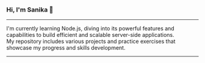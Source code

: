 <h3>Hi, I'm Sanika 👋</h3>
<hr>
I'm currently learning Node.js, diving into its powerful features and capabilities to build efficient and scalable server-side applications. 
<br>My repository includes various projects and practice exercises that showcase my progress and skills development. 

<hr>
